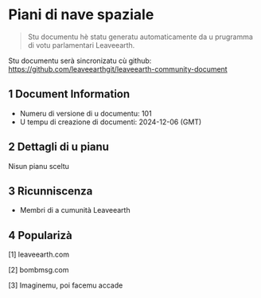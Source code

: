 # Piani di nave spaziale

>Stu documentu hè statu generatu automaticamente da u prugramma di votu parlamentari Leaveearth.

Stu documentu serà sincronizatu cù github: https://github.com/leaveearthgit/leaveearth-community-document

## 1 Document Information

- Numeru di versione di u documentu: 101
- U tempu di creazione di documenti: 2024-12-06 (GMT)

## 2 Dettagli di u pianu

Nisun pianu sceltu

## 3 Ricunniscenza
* Membri di a cumunità Leaveearth

## 4 Popularizà
[1] leaveearth.com

[2] bombmsg.com

[3] Imaginemu, poi facemu accade